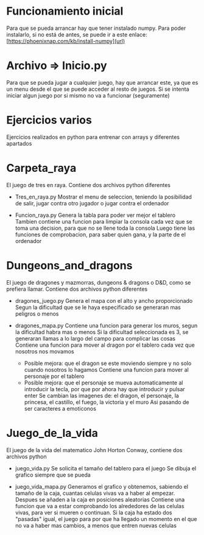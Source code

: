 # Funcionamiento inicial
Para que se pueda arrancar hay que tener instalado numpy. Para poder instalarlo, si no está de antes, se puede ir a este enlace: [https://phoenixnap.com/kb/install-numpy](url)

# Archivo => Inicio.py
Para que se pueda jugar a cualquier juego, hay que arrancar este, ya que es un menu desde el que se puede acceder al resto de juegos. Si se intenta iniciar algun juego por si mismo no va a funcionar (seguramente)

# Ejercicios varios
Ejercicios realizados en python para entrenar con arrays y diferentes apartados


# Carpeta_raya
El juego de tres en raya. Contiene dos archivos python diferentes

- Tres_en_raya.py
  Mostrar el menu de seleccion, teniendo la posibilidad de salir, jugar contra otro jugador o jugar contra el ordenador
  
- Funcion_raya.py
  Genera la tabla para poder ver mejor el tablero
  Tambien contiene una funcion para limpiar la consola cada vez que se toma una decision, para que no se llene toda la consola
  Luego tiene las funciones de comprobacion, para saber quien gana, y la parte de el ordenador


# Dungeons_and_dragons
El juego de dragones y mazmorras, dungeons & dragons o D&D, como se prefiera llamar. Contiene dos archivos python diferentes

- dragones_juego.py
  Genera el mapa con el alto y ancho proporcionado
  Segun la dificultad que se le haya especificado se generaran mas peligros o menos
  
- dragones_mapa.py
  Contiene una funcion para generar los muros, segun la dificultad habra mas o menos
  Si la dificultad seleccionada es 3, se generaran llamas a lo largo del campo para complicar las cosas
  Contiene una funcion para mover al dragon por el tablero cada vez que nosotros nos movamos
  * Posible mejora: que el dragon se este moviendo siempre y no solo cuando nosotros lo hagamos
  Contiene una funcion para mover al personaje por el tablero
  * Posible mejora: que el personaje se mueva automaticamente al introducir la tecla, por que por ahora hay que introducir y pulsar enter
  Se cambian las imagenes de: el dragon, el personaje, la princesa, el castillo, el fuego, la victoria y el muro
    Asi pasando de ser caracteres a emoticonos


# Juego_de_la_vida
El juego de la vida del matematico John Horton Conway, contiene dos archivos python

- juego_vida.py
  Se solicita el tamaño del tablero para el juego
  Se dibuja el grafico siempre que se pueda
  
- juego_vida_mapa.py
  Generamos el grafico y obtenemos, sabiendo el tamaño de la caja, cuantas celulas vivas va a haber al empezar. Despues se añaden a la caja en posiciones aleatorias
  Contiene una funcion que va a estar comprobando los alrededores de las celulas vivas, para ver si mueren o continuan. Si la caja ha estado dos "pasadas" igual, el juego
    para por que ha llegado un momento en el que no va a haber mas cambios, a menos que entren nuevas celulas


